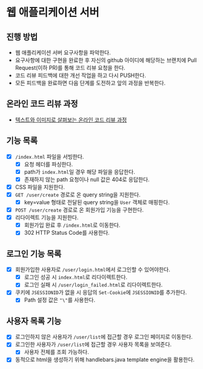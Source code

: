 # 웹 애플리케이션 서버
## 진행 방법
* 웹 애플리케이션 서버 요구사항을 파악한다.
* 요구사항에 대한 구현을 완료한 후 자신의 github 아이디에 해당하는 브랜치에 Pull Request(이하 PR)를 통해 코드 리뷰 요청을 한다.
* 코드 리뷰 피드백에 대한 개선 작업을 하고 다시 PUSH한다.
* 모든 피드백을 완료하면 다음 단계를 도전하고 앞의 과정을 반복한다.

## 온라인 코드 리뷰 과정
* [텍스트와 이미지로 살펴보는 온라인 코드 리뷰 과정](https://github.com/next-step/nextstep-docs/tree/master/codereview)

## 기능 목록
- [x] `/index.html` 파일을 서빙한다.
  - [x] 요청 헤더를 파싱한다.
  - [x] path가 `index.html`일 경우 해당 파일을 응답한다.
  - [x] 존재하지 않는 path 요청이나 null 값은 404로 응답한다.
- [x] CSS 파일을 지원한다.
- [x] `GET /user/create` 경로로 온 query string을 지원한다.
  - [x] key=value 형태로 전달된 query string을 `User` 객체로 매핑한다.
- [x] `POST /user/create` 경로로 온 회원가입 기능을 구현한다.
- [x] 리다이렉트 기능을 지원한다.
  - [x] 회원가입 완료 후 `/index.html`로 이동한다.
  - [x] 302 HTTP Status Code를 사용한다.

## 로그인 기능 목록
- [x] 회원가입한 사용자로 `/user/login.html`에서 로그인할 수 있어야한다.
  - [x] 로그인 성공 시 `index.html`로 리다이렉트한다.
  - [x] 로그인 실패 시 `/user/login_failed.html`로 리다이렉트한다.
- [x] 쿠키에 `JSESSIONID`가 없을 시 응답의 `Set-Cookie`에 `JSESSIONID`를 추가한다.
  - [x] Path 설정 값은 `"\"`를 사용한다.

## 사용자 목록 기능
- [x] 로그인하지 않은 사용자가 `/user/list`에 접근할 경우 로그인 페이지로 이동한다.
- [x] 로그인한 사용자가 `/user/list`에 접근할 경우 사용자 목록을 보여준다.
  -  [x] 사용자 전체를 조회 가능하다.
- [x] 동적으로 html을 생성하기 위해 handlebars.java template engine을 활용한다.